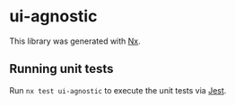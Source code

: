# ui-agnostic

This library was generated with [Nx](https://nx.dev).

## Running unit tests

Run `nx test ui-agnostic` to execute the unit tests via [Jest](https://jestjs.io).
